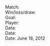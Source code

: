 Match:	 
Win/loss/draw:   
Goal:     
Player:        
Data: 	  
Data:           
Date:        June 18, 2012  
